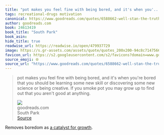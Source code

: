 ```yaml
---
title: "pot makes you feel fine with being bored, and it's when you'..."
tags: recreational-drugs motivation
canonical: https://www.goodreads.com/quotes/6588662-well-stan-the-truth-is-marijuana-probably-isn-t-gonna-make
author: goodreads.com
book: 24613419
book_title: "South Park"
book_asin: 
hide_title: true
readwise_url: https://readwise.io/open/479937729
image: https://s.gr-assets.com/assets/quote/quotes_200x200-94c8c7147566633f5a0d3c5c7954819e.png
favicon_url: https://s2.googleusercontent.com/s2/favicons?domain=www.goodreads.com
source_emoji: 🌐
source_url: "https://www.goodreads.com/quotes/6588662-well-stan-the-truth-is-marijuana-probably-isn-t-gonna-make#:~:text=pot%20makes%20you,good%20at%20anything."
---
```


> pot makes you feel fine with being bored, and it's when you're bored that you should be learning some new skill or discovering some new science or being creative. If you smoke pot you may grow up to find out that you aren't good at anything.
> <div class="quoteback-footer"><div class="quoteback-avatar"><img class="mini-favicon" src="https://s2.googleusercontent.com/s2/favicons?domain=www.goodreads.com"></div><div class="quoteback-metadata"><div class="metadata-inner"><span style="display:none">FROM:</span><div aria-label="goodreads.com" class="quoteback-author"> goodreads.com</div><div aria-label="South Park" class="quoteback-title"> South Park</div></div></div><div class="quoteback-backlink"><a target="_blank" aria-label="go to the full text of this quotation" rel="noopener" href="https://www.goodreads.com/quotes/6588662-well-stan-the-truth-is-marijuana-probably-isn-t-gonna-make#:~:text=pot%20makes%20you,good%20at%20anything." class="quoteback-arrow"> Source</a></div></div>

Removes boredom as [a catalyst for growth](https://www.joshbeckman.org/notes/470412581).